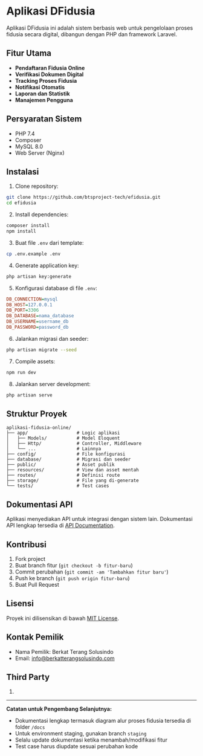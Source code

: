 # Aplikasi DFidusia

Aplikasi DFidusia ini adalah sistem berbasis web untuk pengelolaan proses fidusia secara digital, dibangun dengan PHP dan framework Laravel.

## Fitur Utama

- **Pendaftaran Fidusia Online**
- **Verifikasi Dokumen Digital**
- **Tracking Proses Fidusia**
- **Notifikasi Otomatis**
- **Laporan dan Statistik**
- **Manajemen Pengguna**

## Persyaratan Sistem

- PHP 7.4
- Composer
- MySQL 8.0
- Web Server (Nginx)

## Instalasi

1. Clone repository:
```bash
git clone https://github.com/btsproject-tech/efidusia.git
cd efidusia
```

2. Install dependencies:
```bash
composer install
npm install
```

3. Buat file `.env` dari template:
```bash
cp .env.example .env
```

4. Generate application key:
```bash
php artisan key:generate
```

5. Konfigurasi database di file `.env`:
```ini
DB_CONNECTION=mysql
DB_HOST=127.0.0.1
DB_PORT=3306
DB_DATABASE=nama_database
DB_USERNAME=username_db
DB_PASSWORD=password_db
```

6. Jalankan migrasi dan seeder:
```bash
php artisan migrate --seed
```

7. Compile assets:
```bash
npm run dev
```

8. Jalankan server development:
```bash
php artisan serve
```

## Struktur Proyek

```
aplikasi-fidusia-online/
├── app/                  # Logic aplikasi
│   ├── Models/           # Model Eloquent
│   ├── Http/             # Controller, Middleware
│   └── ...               # Lainnya
├── config/               # File konfigurasi
├── database/             # Migrasi dan seeder
├── public/               # Asset publik
├── resources/            # View dan asset mentah
├── routes/               # Definisi route
├── storage/              # File yang di-generate
└── tests/                # Test cases
```

## Dokumentasi API

Aplikasi menyediakan API untuk integrasi dengan sistem lain. Dokumentasi API lengkap tersedia di [API Documentation](docs/api.md).

## Kontribusi

1. Fork project
2. Buat branch fitur (`git checkout -b fitur-baru`)
3. Commit perubahan (`git commit -am 'Tambahkan fitur baru'`)
4. Push ke branch (`git push origin fitur-baru`)
5. Buat Pull Request

## Lisensi

Proyek ini dilisensikan di bawah [MIT License](LICENSE).

## Kontak Pemilik

- Nama Pemilik: Berkat Terang Solusindo
- Email: info@berkatterangsolusindo.com

## Third Party
1. 

---

**Catatan untuk Pengembang Selanjutnya:**
- Dokumentasi lengkap termasuk diagram alur proses fidusia tersedia di folder `/docs`
- Untuk environment staging, gunakan branch `staging`
- Selalu update dokumentasi ketika menambah/modifikasi fitur
- Test case harus diupdate sesuai perubahan kode
